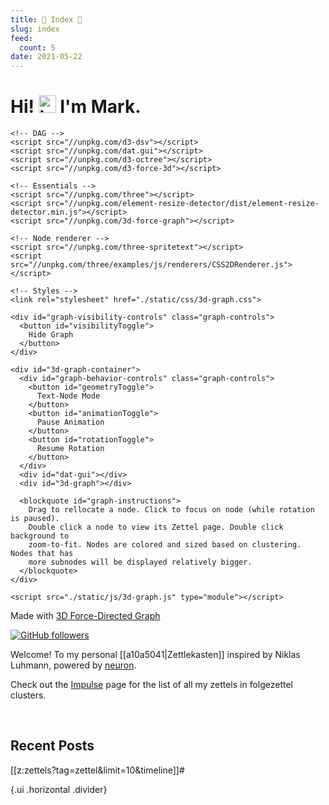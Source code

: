 ```yaml
---
title: 🧠 Index 🧠
slug: index
feed:
  count: 5
date: 2021-05-22
---
```


# Hi! <img src="https://user-images.githubusercontent.com/1303154/88677602-1635ba80-d120-11ea-84d8-d263ba5fc3c0.gif" width="28px" alt="hi"> I'm Mark.

``` {=html}
<!-- DAG -->
<script src="//unpkg.com/d3-dsv"></script>
<script src="//unpkg.com/dat.gui"></script>
<script src="//unpkg.com/d3-octree"></script>
<script src="//unpkg.com/d3-force-3d"></script>

<!-- Essentials -->
<script src="//unpkg.com/three"></script>
<script src="//unpkg.com/element-resize-detector/dist/element-resize-detector.min.js"></script>
<script src="//unpkg.com/3d-force-graph"></script>

<!-- Node renderer -->
<script src="//unpkg.com/three-spritetext"></script>
<script src="//unpkg.com/three/examples/js/renderers/CSS2DRenderer.js"></script>

<!-- Styles -->
<link rel="stylesheet" href="./static/css/3d-graph.css">

<div id="graph-visibility-controls" class="graph-controls">
  <button id="visibilityToggle">
    Hide Graph
  </button>
</div>

<div id="3d-graph-container">
  <div id="graph-behavior-controls" class="graph-controls">
    <button id="geometryToggle">
      Text-Node Mode
    </button>
    <button id="animationToggle">
      Pause Animation
    </button>
    <button id="rotationToggle">
      Resume Rotation
    </button>
  </div>
  <div id="dat-gui"></div>
  <div id="3d-graph"></div>

  <blockquote id="graph-instructions">
    Drag to rellocate a node. Click to focus on node (while rotation is paused).
    Double click a node to view its Zettel page. Double click background to
    zoom-to-fit. Nodes are colored and sized based on clustering. Nodes that has
    more subnodes will be displayed relatively bigger.
  </blockquote>
</div>

<script src="./static/js/3d-graph.js" type="module"></script>
```

Made with [3D Force-Directed Graph](https://github.com/vasturiano/3d-force-graph)

<!-- ``` {=html}                                             -->
<!-- <script src="https://d3js.org/d3.v6.min.js"></script>   -->
<!-- <link rel="stylesheet" href="./static/css/graph.css">       -->
<!-- <script src="./static/js/graph.js" type="module"></script> -->
<!-- ```                                                     -->

<!-- > Drag to pin a node. Ctrl + Click to unpin a node. Double click node to view -->
<!-- > note. Nodes are colored and sized based on incoming degree, so notes more   -->
<!-- > heavily linked to will grow in relative size.                               -->

<!-- _Credits goes to [Devon Morris](https://github.com/DevonMorris)'s           -->
<!-- [Zettelkasten](https://github.com/DevonMorris/zettelkasten) for his awesome -->
<!-- directed graph made with [D3.js](https://d3js.org/)_                        -->

[![GitHub followers](https://img.shields.io/github/followers/marklcrns.svg?style=social&label=Follow&maxAge=2592000)](https://github.com/marklcrns?tab=followers)

Welcome! To my personal [[a10a5041|Zettlekasten]] inspired by Niklas Luhmann,
powered by [neuron](https://github.com/srid/neuron).

Check out the [Impulse](/impulse.html) page for the list of all my zettels in
folgezettel clusters.

<br>

## Recent Posts

<!-- NOTE: Forward folge # is essential for RSS -->
[[z:zettels?tag=zettel&limit=10&timeline]]#

<!-- ## Topics                                                  -->

<!-- [[z:zettels?tag=science/**&grouped&limit=10&timeline]]     -->
<!-- [[z:zettels?tag=psychology/**&grouped&limit=10&timeline]]  -->
<!-- [[z:zettels?tag=programming/**&grouped&limit=10&timeline]] -->
<!-- [[z:zettels?tag=history/**&grouped&limit=10&timeline]]     -->

<!-- ## Book Notes                                              -->

<!-- [[z:zettels?tag=book/*&grouped&limit=10&timeline]]         -->

{.ui .horizontal .divider}
<section id="subscriptionLinks"></section>
